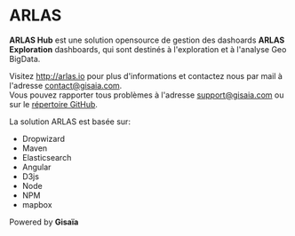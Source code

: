 # ARLAS <br>
__ARLAS Hub__ est une solution opensource de gestion des dashoards __ARLAS Exploration__ dashboards, qui sont destinés à l'exploration et à l'analyse Geo BigData.


Visitez http://arlas.io pour plus d'informations et contactez nous par mail à l'adresse contact@gisaia.com.  
Vous pouvez rapporter tous problèmes à l'adresse support@gisaia.com ou sur le [répertoire GitHub](https://github.com/gisaia/ARLAS-wui-hub).

La solution ARLAS est basée sur:
- Dropwizard
- Maven
- Elasticsearch
- Angular
- D3js
- Node
- NPM
- mapbox

Powered by __Gisaïa__